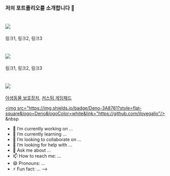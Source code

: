 ### 저의 포트폴리오를 소개합니다 👋

# <img src="https://img.shields.io/badge/Python-3766AB?style=flat-square&logo=Python&logoColor=white"/></a>
링크1, 링크2, 링크3

# <img src="https://img.shields.io/badge/JavaScript-F7DF1E?style=flat-square&logo=JavaScript&logoColor=white"/></a>
링크1, 링크2, 링크3

# <img src="https://img.shields.io/badge/Arduino-00979D?style=flat-square&logo=Arduino&logoColor=white"/></a>
[야생동물 보호장치](https://github.com/ilovegalio/exorcise_elk), [커스텀 게임패드](https://github.com/ilovegalio/Arduino_CustomGamepad)


<a href="https://github.com/ilovegalio/exorcise_elk"><img src="https://img.shields.io/badge/Deno-3A8761?style=flat-square&logo=Deno&logoColor=white&link="https://github.com/ilovegalio"/></a>&nbsp
  - 🔭 I’m currently working on ...
  - 🌱 I’m currently learning ...
  - 👯 I’m looking to collaborate on ...
  - 🤔 I’m looking for help with ...
  - 💬 Ask me about ...
  - 📫 How to reach me: ...
  - 😄 Pronouns: ...
  - ⚡ Fun fact: ...
  -->
